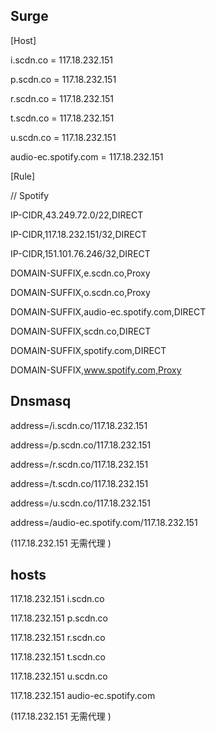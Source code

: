 ## Surge

[Host]

i.scdn.co = 117.18.232.151

p.scdn.co = 117.18.232.151

r.scdn.co = 117.18.232.151

t.scdn.co = 117.18.232.151

u.scdn.co = 117.18.232.151

audio-ec.spotify.com = 117.18.232.151


[Rule]

// Spotify

IP-CIDR,43.249.72.0/22,DIRECT

IP-CIDR,117.18.232.151/32,DIRECT

IP-CIDR,151.101.76.246/32,DIRECT

DOMAIN-SUFFIX,e.scdn.co,Proxy

DOMAIN-SUFFIX,o.scdn.co,Proxy

DOMAIN-SUFFIX,audio-ec.spotify.com,DIRECT

DOMAIN-SUFFIX,scdn.co,DIRECT

DOMAIN-SUFFIX,spotify.com,DIRECT

DOMAIN-SUFFIX,www.spotify.com,Proxy

## Dnsmasq

address=/i.scdn.co/117.18.232.151

address=/p.scdn.co/117.18.232.151

address=/r.scdn.co/117.18.232.151

address=/t.scdn.co/117.18.232.151

address=/u.scdn.co/117.18.232.151

address=/audio-ec.spotify.com/117.18.232.151


(117.18.232.151 无需代理 )

## hosts
117.18.232.151 i.scdn.co

117.18.232.151 p.scdn.co

117.18.232.151 r.scdn.co

117.18.232.151 t.scdn.co

117.18.232.151 u.scdn.co

117.18.232.151 audio-ec.spotify.com

(117.18.232.151 无需代理 )

